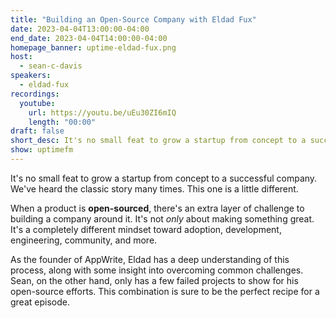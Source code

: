 ```yaml
---
title: "Building an Open-Source Company with Eldad Fux"
date: 2023-04-04T13:00:00-04:00
end_date: 2023-04-04T14:00:00-04:00
homepage_banner: uptime-eldad-fux.png
host:
  - sean-c-davis
speakers:
  - eldad-fux
recordings:
  youtube:
    url: https://youtu.be/uEu30ZI6mIQ
    length: "00:00"
draft: false
short_desc: It's no small feat to grow a startup from concept to a successful company. Sean and Eldad discuss what it takes to build an open-source company.
show: uptimefm
---
```


It's no small feat to grow a startup from concept to a successful company. We've heard the classic story many times. This one is a little different.

When a product is **open-sourced**, there's an extra layer of challenge to building a company around it. It's not _only_ about making something great. It's a completely different mindset toward adoption, development, engineering, community, and more.

As the founder of AppWrite, Eldad has a deep understanding of this process, along with some insight into overcoming common challenges. Sean, on the other hand, only has a few failed projects to show for his open-source efforts. This combination is sure to be the perfect recipe for a great episode.
